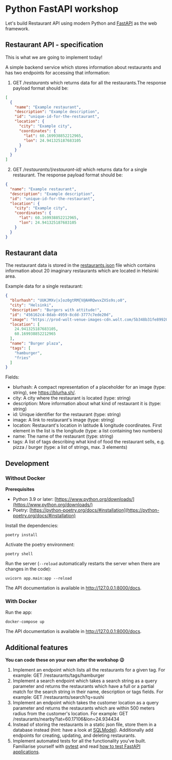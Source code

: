 # Python FastAPI workshop
Let's build Restaurant API using modern Python and [FastAPI](https://fastapi.tiangolo.com/) as the web framework.

## Restaurant API - specification
This is what we are going to implement today!

A simple backend service which stores information about restaurants and has two endpoints for accessing that information:
1. GET _/restaurants_ which returns data for all the restaurants.The response payload format should be:
```json
[
  {
    "name": "Example restaurant",
    "description": "Example description",
    "id": "unique-id-for-the-restaurant",
    "location": {
      "city": "Example city",
      "coordinates": {
        "lat": 60.169938852212965,
        "lon": 24.941325187683105
      }
    }
  }
]
```

2. GET _/restaurants/(restaurant-id)_ which returns data for a single restaurant. The response payload format should be:
```json
{
  "name": "Example restaurant",
  "description": "Example description",
  "id": "unique-id-for-the-restaurant",
  "location": {
    "city": "Example city",
    "coordinates": {
      "lat": 60.169938852212965,
      "lon": 24.941325187683105
    }
  }
}
```


## Restaurant data
The restaurant data is stored in the [restaurants.json](app/restaurants.json) file which contains information about 20 imaginary restaurants which are located in Helsinki area.

Example data for a single restaurant:
```json
{
  "blurhash": "UUKJMXv|x]oz0gtRM{V@AHRQwvxZXSs9s;o0",
  "city": "Helsinki",
  "description": "Burgers with attitude!",
  "id": "456162c4-8dab-4959-8cdd-3777c7ede20d",
  "image": "https://prod-wolt-venue-images-cdn.wolt.com/5b348b31fe8992000bbec771/2be8c7738b220df2f9a0974da5c90d90",
  "location": [
    24.941325187683105,
    60.169938852212965
  ],
  "name": "Burger plaza",
  "tags": [
    "hamburger",
    "fries"
  ]
}
```

Fields:

* blurhash: A compact representation of a placeholder for an image (type: string), see https://blurha.sh/.
* city: A city where the restaurant is located (type: string)
* description: More information about what kind of restaurant it is (type: string)
* id: Unique identifier for the restaurant (type: string)
* image: A link to restaurant's image (type: string)
* location: Restaurant's location in latitude & longitude coordinates. First element in the list is the longitude (type: a list containing two numbers)
* name: The name of the restaurant (type: string)
* tags: A list of tags describing what kind of food the restaurant sells, e.g. pizza / burger (type: a list of strings, max. 3 elements)

## Development

### Without Docker
**Prerequisites**
* Python 3.9 or later: [https://www.python.org/downloads/](https://www.python.org/downloads/)
* Poetry: [https://python-poetry.org/docs/#installation](https://python-poetry.org/docs/#installation)

Install the dependencies:
```
poetry install
```

Activate the poetry environment:
```
poetry shell
```
Run the server (`--reload` automatically restarts the server when there are changes in the code):
```
uvicorn app.main:app --reload
```

The API documentation is available in http://127.0.0.1:8000/docs.

### With Docker
Run the app:
```
docker-compose up
```

The API documentation is available in http://127.0.0.1:8000/docs.

## Additional features

__You can code these on your own after the workshop 😉__
1. Implement an endpoint which lists all the restaurants for a given tag. For example: GET /restaurants/tags/hamburger
2. Implement a search endpoint which takes a search string as a query parameter and returns the restaurants which have a full or a partial match for the search string in their name, description or tags fields. For example: GET /restaurants/search?q=sushi
3. Implement an endpoint which takes the customer location as a query parameter and returns the restaurants which are within 500 meters radius from the customer's location. For example: GET /restaurants/nearby?lat=60.17106&lon=24.934434
4. Instead of storing the restaurants in a static json file, store them in a database instead (hint: have a look at [SQLModel](https://sqlmodel.tiangolo.com/)). Additionally add endpoints for creating, updating, and deleting restaurants.
5. Implement automated tests for all the functionality you've built. Familiarise yourself with [pytest](https://docs.pytest.org/en/latest/) and read [how to test FastAPI applications](https://fastapi.tiangolo.com/tutorial/testing/).